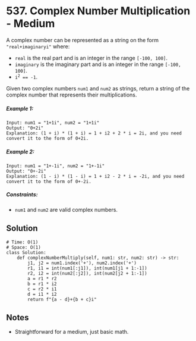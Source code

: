 # 537. Complex Number Multiplication - Medium

A complex number can be represented as a string on the form `"real+imaginaryi"` where:

- `real` is the real part and is an integer in the range `[-100, 100]`.
- `imaginary` is the imaginary part and is an integer in the range `[-100, 100]`.
- <code>i<sup>2</sup> == -1</code>.

Given two complex numbers `num1` and `num2` as strings, return a string of the complex number that represents their multiplications.

##### Example 1:

```
Input: num1 = "1+1i", num2 = "1+1i"
Output: "0+2i"
Explanation: (1 + i) * (1 + i) = 1 + i2 + 2 * i = 2i, and you need convert it to the form of 0+2i.
```

##### Example 2:

```
Input: num1 = "1+-1i", num2 = "1+-1i"
Output: "0+-2i"
Explanation: (1 - i) * (1 - i) = 1 + i2 - 2 * i = -2i, and you need convert it to the form of 0+-2i.
```

##### Constraints:

- `num1` and `num2` are valid complex numbers.

## Solution

```
# Time: O(1)
# Space: O(1)
class Solution:
    def complexNumberMultiply(self, num1: str, num2: str) -> str:
        j1, j2 = num1.index('+'), num2.index('+')
        r1, i1 = int(num1[:j1]), int(num1[j1 + 1:-1])
        r2, i2 = int(num2[:j2]), int(num2[j2 + 1:-1])
        a = r1 * r2
        b = r1 * i2
        c = r2 * i1
        d = i1 * i2
        return f"{a - d}+{b + c}i"
```

## Notes
- Straightforward for a medium, just basic math.